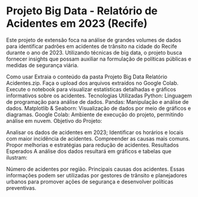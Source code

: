 # Projeto Big Data - Relatório de Acidentes em 2023 (Recife)
Este projeto de extensão foca na análise de grandes volumes de dados para identificar padrões em acidentes de trânsito na cidade do Recife durante o ano de 2023. Utilizando técnicas de big data, o projeto busca fornecer
insights que possam auxiliar na formulação de políticas públicas e medidas de segurança viária.

Como usar
Extraia o conteúdo da pasta Projeto Big Data Relatório Acidentes.zip.
Faça o upload dos arquivos extraídos no Google Colab.
Execute o notebook para visualizar estatísticas detalhadas e gráficos informativos sobre os acidentes.
Tecnologias Utilizadas
Python: Linguagem de programação para análise de dados.
Pandas: Manipulação e análise de dados.
Matplotlib & Seaborn: Visualização de dados por meio de gráficos e diagramas.
Google Colab: Ambiente de execução do projeto, permitindo análise em nuvem.
Objetivo do Projeto:

Analisar os dados de acidentes em 2023;
Identificar os horários e locais com maior incidência de acidentes.
Compreender as causas mais comuns.
Propor melhorias e estratégias para redução de acidentes.
Resultados Esperados
A análise dos dados resultará em gráficos e tabelas que ilustram:

Número de acidentes por região.
Principais causas dos acidentes.
Essas informações podem ser utilizadas por gestores de trânsito e planejadores urbanos para promover ações de segurança e desenvolver políticas preventivas.
